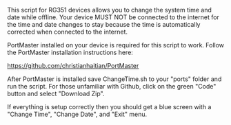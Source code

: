 This script for RG351 devices allows you to change the system time and date while offline. Your device MUST NOT be connected to the internet for the time and date changes to stay because the time is automatically corrected when connected to the internet.

PortMaster installed on your device is required for this script to work. Follow the PortMaster installation instructions here:

https://github.com/christianhaitian/PortMaster

After PortMaster is installed save ChangeTime.sh to your "ports" folder and run the script. For those unfamiliar with Github, click on the green "Code" button and select "Download Zip".

If everything is setup correctly then you should get a blue screen with a "Change Time", "Change Date", and "Exit" menu.
